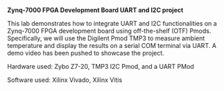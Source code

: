 **Zynq-7000 FPGA Development Board UART and I2C project**

This lab demonstrates how to integrate UART and I2C functionalities on a Zynq-7000 FPGA development board using off-the-shelf (OTF) Pmods. Specifically, we will use the Digilent Pmod TMP3 to measure ambient temperature and display the results on a serial COM terminal via UART. A demo video has been pushed to showcase the project.

Hardware used: Zybo Z7-20, TMP3 I2C Pmod, and a UART PMod

Software used: Xilinx Vivado, Xilinx Vitis 
